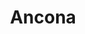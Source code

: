 ---
title: "Ancona"
url: /ciudad-autonoma-de-buenos-aires/ancona-avenida-avellaneda/
shop: Metzgerei
---